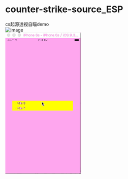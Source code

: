 # counter-strike-source_ESP
cs起源透视自瞄demo <br>
![image](https://github.com/sheri31/counter-strike-source_ESP/blob/master/test.gif) <br>
![image](https://github.com/Yesi-hoang/TaoBaoTopLine/blob/master/Gif/TaoBaoTopLineGif.gif)

